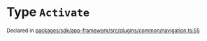 # Type `Activate`
<sub>Declared in [packages/sdk/app-framework/src/plugins/common/navigation.ts:55](https://github.com/dxos/dxos/blob/5fb37fcfa/packages/sdk/app-framework/src/plugins/common/navigation.ts#L55)</sub>






